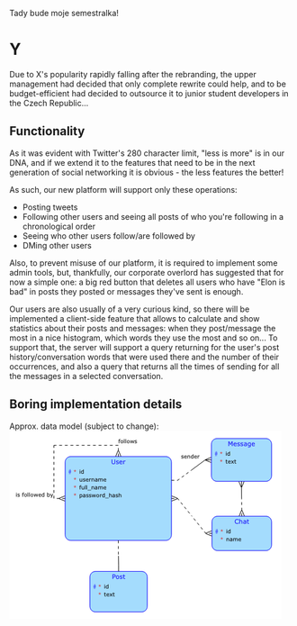 Tady bude moje semestralka!

# Y

Due to X's popularity rapidly falling after the rebranding, the upper management had decided that only complete rewrite could help, and to be budget-efficient had decided to outsource it to junior student developers in the Czech Republic...

## Functionality

As it was evident with Twitter's 280 character limit, "less is more" is in our DNA, and if we extend it to the features that need to be in the next generation of social networking it is obvious - the less features the better!

As such, our new platform will support only these operations:

* Posting tweets
* Following other users and seeing all posts of who you're following in a chronological order
* Seeing who other users follow/are followed by
* DMing other users

Also, to prevent misuse of our platform, it is required to implement some admin tools, but, thankfully, our corporate overlord has suggested that for now a simple one: a big red button that deletes all users who have "Elon is bad" in posts they posted or messages they've sent is enough.

Our users are also usually of a very curious kind, so there will be implemented a client-side feature that allows to calculate and show statistics about their posts and messages: when they post/message the most in a nice histogram, which words they use the most and so on... To support that, the server will support a query returning for the user's post history/conversation words that were used there and the number of their occurrences, and also a query that returns all the times of sending for all the messages in a selected conversation.

## Boring implementation details

Approx. data model (subject to change):
![DB](db.png)